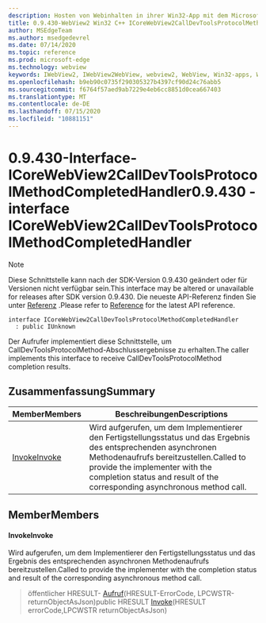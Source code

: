 ```yaml
---
description: Hosten von Webinhalten in ihrer Win32-App mit dem Microsoft Edge WebView2-Steuerelement
title: 0.9.430-WebView2 Win32 C++ ICoreWebView2CallDevToolsProtocolMethodCompletedHandler
author: MSEdgeTeam
ms.author: msedgedevrel
ms.date: 07/14/2020
ms.topic: reference
ms.prod: microsoft-edge
ms.technology: webview
keywords: IWebView2, IWebView2WebView, webview2, WebView, Win32-apps, Win32, Edge, ICoreWebView2, ICoreWebView2Host, Browser-Steuerelement, Edge-HTML
ms.openlocfilehash: b9eb90c0735f290305327b4397cf90d24c76abb5
ms.sourcegitcommit: f6764f57aed9ab7229e4eb6cc8851d0cea667403
ms.translationtype: MT
ms.contentlocale: de-DE
ms.lasthandoff: 07/15/2020
ms.locfileid: "10881151"
---
```

# <span data-ttu-id="bb0bd-104">0.9.430-Interface-ICoreWebView2CallDevToolsProtocolMethodCompletedHandler</span><span class="sxs-lookup"><span data-stu-id="bb0bd-104">0.9.430 - interface ICoreWebView2CallDevToolsProtocolMethodCompletedHandler</span></span> 

> [!NOTE]
> <span data-ttu-id="bb0bd-105">Diese Schnittstelle kann nach der SDK-Version 0.9.430 geändert oder für Versionen nicht verfügbar sein.</span><span class="sxs-lookup"><span data-stu-id="bb0bd-105">This interface may be altered or unavailable for releases after SDK version 0.9.430.</span></span> <span data-ttu-id="bb0bd-106">Die neueste API-Referenz finden Sie unter [Referenz](../../../webview2-api-reference.md) .</span><span class="sxs-lookup"><span data-stu-id="bb0bd-106">Please refer to [Reference](../../../webview2-api-reference.md) for the latest API reference.</span></span>

```
interface ICoreWebView2CallDevToolsProtocolMethodCompletedHandler
  : public IUnknown
```

<span data-ttu-id="bb0bd-107">Der Aufrufer implementiert diese Schnittstelle, um CallDevToolsProtocolMethod-Abschlussergebnisse zu erhalten.</span><span class="sxs-lookup"><span data-stu-id="bb0bd-107">The caller implements this interface to receive CallDevToolsProtocolMethod completion results.</span></span>

## <span data-ttu-id="bb0bd-108">Zusammenfassung</span><span class="sxs-lookup"><span data-stu-id="bb0bd-108">Summary</span></span>

 <span data-ttu-id="bb0bd-109">Member</span><span class="sxs-lookup"><span data-stu-id="bb0bd-109">Members</span></span>                        | <span data-ttu-id="bb0bd-110">Beschreibungen</span><span class="sxs-lookup"><span data-stu-id="bb0bd-110">Descriptions</span></span>
--------------------------------|---------------------------------------------
[<span data-ttu-id="bb0bd-111">Invoke</span><span class="sxs-lookup"><span data-stu-id="bb0bd-111">Invoke</span></span>](#invoke) | <span data-ttu-id="bb0bd-112">Wird aufgerufen, um dem Implementierer den Fertigstellungsstatus und das Ergebnis des entsprechenden asynchronen Methodenaufrufs bereitzustellen.</span><span class="sxs-lookup"><span data-stu-id="bb0bd-112">Called to provide the implementer with the completion status and result of the corresponding asynchronous method call.</span></span>

## <span data-ttu-id="bb0bd-113">Member</span><span class="sxs-lookup"><span data-stu-id="bb0bd-113">Members</span></span>

#### <span data-ttu-id="bb0bd-114">Invoke</span><span class="sxs-lookup"><span data-stu-id="bb0bd-114">Invoke</span></span> 

<span data-ttu-id="bb0bd-115">Wird aufgerufen, um dem Implementierer den Fertigstellungsstatus und das Ergebnis des entsprechenden asynchronen Methodenaufrufs bereitzustellen.</span><span class="sxs-lookup"><span data-stu-id="bb0bd-115">Called to provide the implementer with the completion status and result of the corresponding asynchronous method call.</span></span>

> <span data-ttu-id="bb0bd-116">öffentlicher HRESULT- [Aufruf](#invoke)(HRESULT-ErrorCode, LPCWSTR-returnObjectAsJson)</span><span class="sxs-lookup"><span data-stu-id="bb0bd-116">public HRESULT [Invoke](#invoke)(HRESULT errorCode,LPCWSTR returnObjectAsJson)</span></span>

